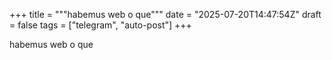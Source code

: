 +++
title = """habemus web o que"""
date = "2025-07-20T14:47:54Z"
draft = false
tags = ["telegram", "auto-post"]
+++

habemus web o que

